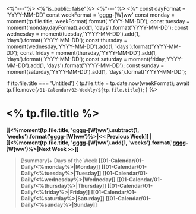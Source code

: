 <%"---"%>
<%"is_public: false"%>
<%"---"%>
<%*
const dayFormat = 'YYYY-MM-DD'
const weekFormat = 'gggg-[W]ww'
const monday = moment(tp.file.title, weekFormat).format('YYYY-MM-DD');
const tuesday = moment(monday,dayFormat).add(1, 'days').format('YYYY-MM-DD');
const wednesday = moment(tuesday,'YYYY-MM-DD').add(1, 'days').format('YYYY-MM-DD');
const thursday = moment(wednesday,'YYYY-MM-DD').add(1, 'days').format('YYYY-MM-DD');
const friday = moment(thursday,'YYYY-MM-DD').add(1, 'days').format('YYYY-MM-DD');
const saturday = moment(friday,'YYYY-MM-DD').add(1, 'days').format('YYYY-MM-DD');
const sunday = moment(saturday,'YYYY-MM-DD').add(1, 'days').format('YYYY-MM-DD');

if (tp.file.title === 'Untitled') {
	tp.file.title = tp.date.now(weekFormat);
	await tp.file.move(`/01-Calendar/02-Weekly/${tp.file.title}`);
}
%>
# <% tp.file.title %>

**[[<%moment(tp.file.title, 'gggg-[W]ww').subtract(1, 'weeks').format('gggg-[W]ww')%>|<< Previous Week]] | [[<%moment(tp.file.title, 'gggg-[W]ww').add(1, 'weeks').format('gggg-[W]ww')%>|Next Week >>]]**
> [!summary]+ Days of the Week
> **[[01-Calendar/01-Daily/<%monday%>|Monday]]**
> **[[01-Calendar/01-Daily/<%tuesday%>|Tuesday]]**
> **[[01-Calendar/01-Daily/<%wednesday%>|Wedneday]]**
> **[[01-Calendar/01-Daily/<%thursday%>|Thursday]]**
> **[[01-Calendar/01-Daily/<%friday%>|Friday]]**
> **[[01-Calendar/01-Daily/<%saturday%>|Saturday]]**
> **[[01-Calendar/01-Daily/<%sunday%>|Sunday]]**